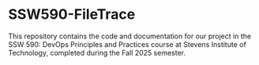 # SSW590-FileTrace
This repository contains the code and documentation for our project in the SSW 590: DevOps Principles and Practices course at Stevens Institute of Technology, completed during the Fall 2025 semester.
